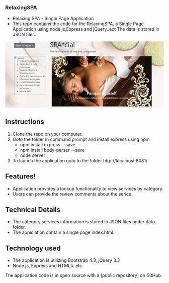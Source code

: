 ### RelaxingSPA
- Relaxing SPA - Single Page Application
- This repo contains the code for the RelaxingSPA, a Single Page Application using node.js,Express and jQuery..ect The data is stored in JSON files. 

![RelaxingSPA](public/images/relaxingspa.jpg "RelaxingSPA")


## Instructions
1. Clone the repo on your computer.
2. Goto the folder in command prompt and install express using npm
    - npm install express --save
    - npm install body-parser --save
    - node server
3.  To launch the application goto to the folder http://localhost:8081/ 


## Features!
- Application provides a lookup functionality to view services by category.
- Users can provide the review comments about the serice.

## Technical Details
- The category,services information is stored in JSON files under data folder.
- The applciation contain a single page index.html.

## Technology used
* The application is utilizing Bootstrap 4.3, jQuery 3.3 
* Node.js, Express and HTML5..etc

The application code is in open source with a [public repository] on GitHub.

